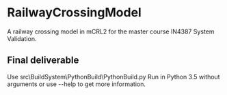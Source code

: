 # RailwayCrossingModel
A railway crossing model in mCRL2 for the master course IN4387 System Validation.


## Final deliverable

Use src\BuildSystem\PythonBuild\PythonBuild.py 
Run in Python 3.5 without arguments or use --help to get more information.